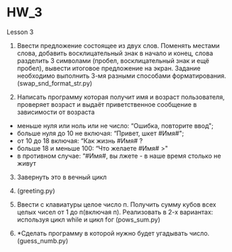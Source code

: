 # HW_3
Lesson 3
1. Ввести предложение состоящее из двух слов. Поменять местами слова, добавить
восклицательный знак в начало и конец, слова разделить 3 символами (пробел,
восклицательный знак и ещё пробел), вывести итоговое предложение на экран.
Задание необходимо выполнить 3-мя разными способами форматирования.
(swap_snd_format_str.py)

2. Написать программу которая получит имя и возраст пользователя, проверяет
возраст и выдаёт приветственное сообщение в зависимости от возраста
- меньше нуля или ноль или не число: “Ошибка, повторите ввод";
- больше нуля до 10 не включая: “Привет, шкет #Имя#";
- от 10 до 18 включая: “Как жизнь #Имя# ?
- больше 18 и меньше 100: “Что желаете #Имя# >"
- в противном случае: “#Имя#, вы лжете - в наше время столько не живут
3. Завернуть это в вечный цикл
4. (greeting.py)

4. Ввести с клавиатуры целое число п. Получить сумму кубов всех целых чисел от 1 до
п(включая п). Реализовать в 2-х вариантах: используя цикл while и цикл fог
(pows_sum.py)

5. *Сделать программу в которой нужно будет угадывать число.
(guess_numb.py)
